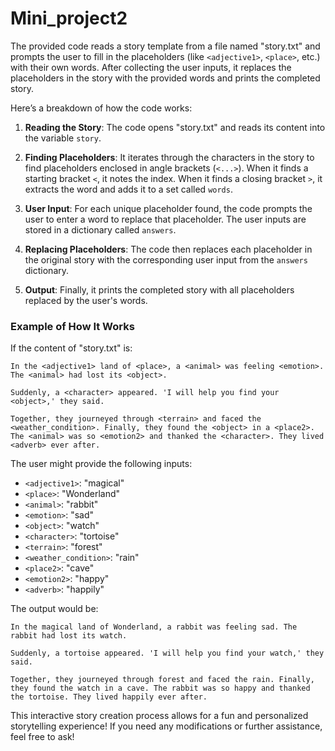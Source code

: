 # Mini_project2

The provided code reads a story template from a file named "story.txt" and prompts the user to fill in the placeholders (like `<adjective1>`, `<place>`, etc.) with their own words. After collecting the user inputs, it replaces the placeholders in the story with the provided words and prints the completed story.

Here’s a breakdown of how the code works:

1. **Reading the Story**: The code opens "story.txt" and reads its content into the variable `story`.

2. **Finding Placeholders**: It iterates through the characters in the story to find placeholders enclosed in angle brackets (`<...>`). When it finds a starting bracket `<`, it notes the index. When it finds a closing bracket `>`, it extracts the word and adds it to a set called `words`.

3. **User  Input**: For each unique placeholder found, the code prompts the user to enter a word to replace that placeholder. The user inputs are stored in a dictionary called `answers`.

4. **Replacing Placeholders**: The code then replaces each placeholder in the original story with the corresponding user input from the `answers` dictionary.

5. **Output**: Finally, it prints the completed story with all placeholders replaced by the user's words.

### Example of How It Works

If the content of "story.txt" is:

```
In the <adjective1> land of <place>, a <animal> was feeling <emotion>. The <animal> had lost its <object>.

Suddenly, a <character> appeared. 'I will help you find your <object>,' they said.

Together, they journeyed through <terrain> and faced the <weather_condition>. Finally, they found the <object> in a <place2>. The <animal> was so <emotion2> and thanked the <character>. They lived <adverb> ever after.
```

The user might provide the following inputs:

- `<adjective1>`: "magical"
- `<place>`: "Wonderland"
- `<animal>`: "rabbit"
- `<emotion>`: "sad"
- `<object>`: "watch"
- `<character>`: "tortoise"
- `<terrain>`: "forest"
- `<weather_condition>`: "rain"
- `<place2>`: "cave"
- `<emotion2>`: "happy"
- `<adverb>`: "happily"

The output would be:

```
In the magical land of Wonderland, a rabbit was feeling sad. The rabbit had lost its watch.

Suddenly, a tortoise appeared. 'I will help you find your watch,' they said.

Together, they journeyed through forest and faced the rain. Finally, they found the watch in a cave. The rabbit was so happy and thanked the tortoise. They lived happily ever after.
```

This interactive story creation process allows for a fun and personalized storytelling experience! If you need any modifications or further assistance, feel free to ask!
